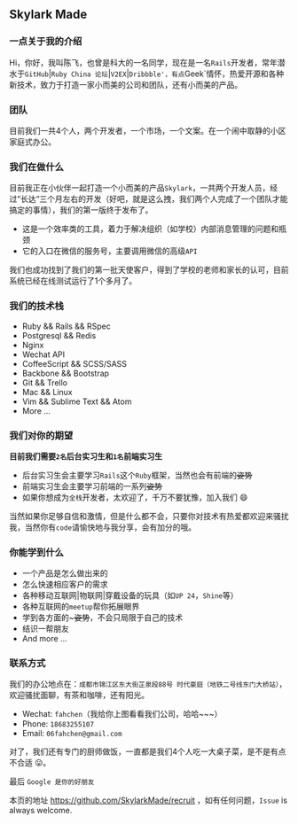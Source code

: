 ## Skylark Made

### 一点关于我的介绍

Hi，你好，我叫陈飞，也曾是科大的一名同学，现在是一名`Rails`开发者，常年潜水于`GitHub`|`Ruby China 论坛`|`V2EX`|`Dribbble'，有点`Geek`情怀，热爱开源和各种新技术，致力于打造一家小而美的公司和团队，还有小而美的产品。

### 团队

目前我们一共4个人，两个开发者，一个市场，一个文案。在一个闹中取静的小区家庭式办公。

### 我们在做什么

目前我正在小伙伴一起打造一个小而美的产品`Skylark`，一共两个开发人员，经过“长达“三个月左右的开发（好吧，就是这么拽，我们两个人完成了一个团队才能搞定的事情），我们的第一版终于发布了。

- 这是一个效率类的工具，着力于解决组织（如学校）内部消息管理的问题和瓶颈
- 它的入口在微信的服务号，主要调用微信的高级`API`

我们也成功找到了我们的第一批天使客户，得到了学校的老师和家长的认可，目前系统已经在线测试运行了1个多月了。


### 我们的技术栈
- Ruby && Rails && RSpec
- Postgresql && Redis
- Nginx
- Wechat API
- CoffeeScript && SCSS/SASS
- Backbone && Bootstrap
- Git && Trello
- Mac && Linux
- Vim && Sublime Text && Atom
- More ...


### 我们对你的期望

**目前我们需要`2名`后台实习生和`1名`前端实习生**
- 后台实习生会主要学习`Rails`这个`Ruby`框架，当然也会有前端的~~姿势~~
- 前端实习生会主要学习前端的一系列~~姿势~~
- 如果你想成为`全栈`开发者，太欢迎了，千万不要犹豫，加入我们 :smile:

当然如果你足够自信和激情，但是什么都不会，只要你对技术有热爱都欢迎来骚扰我，当然你有`code`请愉快地与我分享，会有加分的哦。


### 你能学到什么
- 一个产品是怎么做出来的
- 怎么快速相应客户的需求
- 各种移动互联网|物联网|穿戴设备的玩具（如`UP 24`，`Shine`等）
- 各种互联网的`meetup`帮你拓展眼界
- 学到各方面的~~~姿势~~，不会只局限于自己的技术
- 结识一帮朋友
- And more ...


### 联系方式

我们的办公地点在：`成都市锦江区东大街芷泉段88号 时代豪庭（地铁二号线东门大桥站）`，欢迎骚扰面聊，有茶和咖啡，还有阳光。

- Wechat: `fahchen`（我给你上图看看我们公司，哈哈~~~）
- Phone: `18683255107`
- Email: `06fahchen@gmail.com`

对了，我们还有专门的厨师做饭，一直都是我们4个人吃一大桌子菜，是不是有点不合适 :stuck_out_tongue:。

最后 `Google 是你的好朋友`

本页的地址 https://github.com/SkylarkMade/recruit ，如有任何问题，`Issue` is always welcome.
